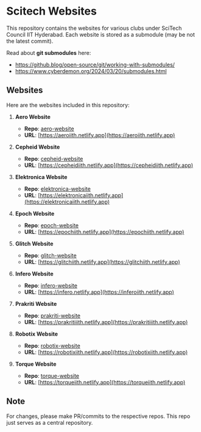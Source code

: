 # Scitech Websites

This repository contains the websites for various clubs under SciTech Council IIT Hyderabad. Each website is stored as a submodule (may be not the latest commit). 

Read about **git submodules** here: 
- https://github.blog/open-source/git/working-with-submodules/
- https://www.cyberdemon.org/2024/03/20/submodules.html

## Websites

Here are the websites included in this repository:

1. **Aero Website**
   - **Repo**:  [aero-website](https://github.com/LambdaIITH/aero-website.git)
   - **URL**: [https://aeroiith.netlify.app](https://aeroiith.netlify.app)

2. **Cepheid Website**
   - **Repo**:  [cepheid-website](https://github.com/LambdaIITH/cepheid-website.git)
   - **URL**: [https://cepheidiith.netlify.app](https://cepheidiith.netlify.app)

3. **Elektronica Website**
   - **Repo**: [elektronica-website](https://github.com/LambdaIITH/elektronica-website.git)
   - **URL**: [https://elektronicaiith.netlify.app](https://elektronicaiith.netlify.app)

4. **Epoch Website**
   - **Repo**: [epoch-website](https://github.com/LambdaIITH/epoch-website.git)
   - **URL**: [https://epochiith.netlify.app](https://epochiith.netlify.app)

5. **Glitch Website**
   - **Repo**: [glitch-website](https://github.com/LambdaIITH/glitch-website.git)
   - **URL**: [https://glitchiith.netlify.app](https://glitchiith.netlify.app)

6. **Infero Website**
   - **Repo**: [infero-website](https://github.com/LambdaIITH/infero-website.git)
   - **URL**: [https://infero.netlify.app](https://inferoiith.netlify.app)

7. **Prakriti Website**
   - **Repo**: [prakriti-website](https://github.com/LambdaIITH/prakriti-website.git)
   - **URL**: [https://prakritiiith.netlify.app](https://prakritiiith.netlify.app)

8. **Robotix Website**
   - **Repo**: [robotix-website](https://github.com/LambdaIITH/robotix-website.git)
   - **URL**: [https://robotixiith.netlify.app](https://robotixiith.netlify.app)

9. **Torque Website**
   - **Repo**: [torque-website](https://github.com/LambdaIITH/torque-website.git)
   - **URL**: [https://torqueiith.netlify.app](https://torqueiith.netlify.app)


## Note
For changes, please make PR/commits to the respective repos. This repo just serves as a central repository.